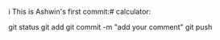 i This is Ashwin's first commit:# calculator:


git status 
git add <file name>
git commit -m "add your comment"
git push
